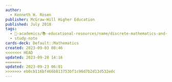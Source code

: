 ```yaml
---
author:
  - Kenneth H. Rosen
publisher: McGraw-Hill Higher Education
published: July 2018
tags:
  - 🔴-academics/📚-educational-resources/name/discrete-mathematics-and-its-applications-8th-edition
  - study-note
cards-deck: Default::Mathematics
created: 2023-09-03 08:46
<<<<<<< HEAD
updated: 2023-09-28 14:16
=======
updated: 2023-09-23 06:01
>>>>>>> eb0cb116bf466b813753bf1c96d7b2d13d532edc
---
```

